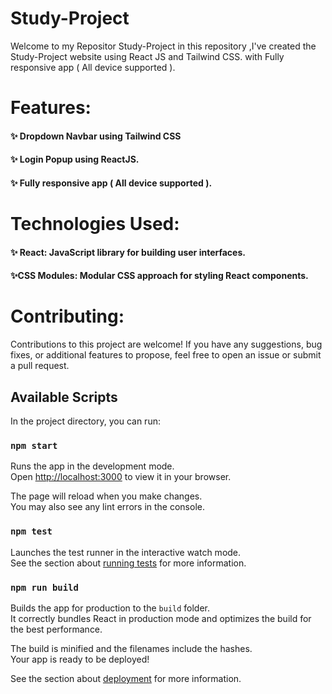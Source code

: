 # Study-Project

Welcome to my Repositor Study-Project in this repository ,I've created the Study-Project website using React JS and Tailwind CSS. with Fully responsive app ( All device supported ).

# Features:

<div>
  <h4> ✨ Dropdown Navbar using Tailwind CSS</h4>
  <h4> ✨ Login Popup using ReactJS.</h4>
  <h4> ✨ Fully responsive app ( All device supported ). </h4>
</div>

# Technologies Used:

<div>
  <h4> ✨ React: JavaScript library for building user interfaces.</h4>
  <h4> ✨CSS Modules: Modular CSS approach for styling React components.</h4>
</div>

 # Contributing:

 Contributions to this project are welcome! If you have any suggestions, bug fixes, or additional features to propose, feel free to open an issue or submit a pull request.




   
## Available Scripts

In the project directory, you can run:

### `npm start`

Runs the app in the development mode.\
Open [http://localhost:3000](http://localhost:3000) to view it in your browser.

The page will reload when you make changes.\
You may also see any lint errors in the console.

### `npm test`

Launches the test runner in the interactive watch mode.\
See the section about [running tests](https://facebook.github.io/create-react-app/docs/running-tests) for more information.

### `npm run build`

Builds the app for production to the `build` folder.\
It correctly bundles React in production mode and optimizes the build for the best performance.

The build is minified and the filenames include the hashes.\
Your app is ready to be deployed!

See the section about [deployment](https://facebook.github.io/create-react-app/docs/deployment) for more information.

